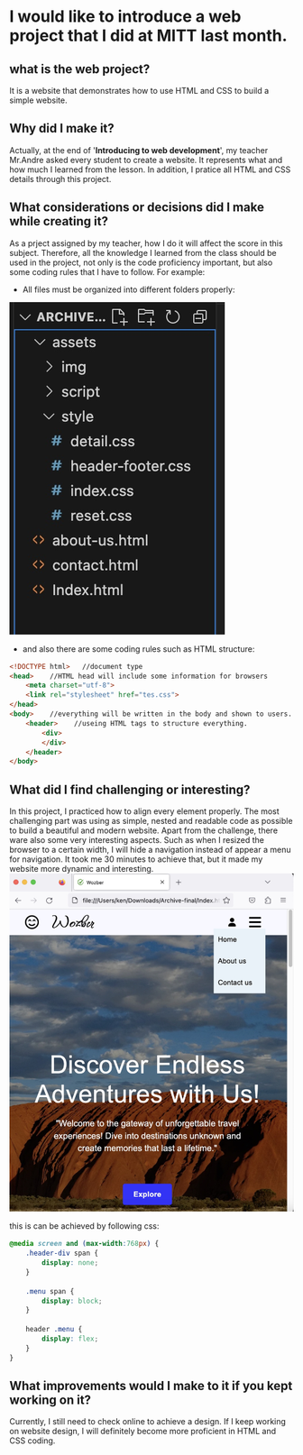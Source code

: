 # I would like to introduce a web project that I did at MITT last month.
## what is the web project?
It is a website that demonstrates how to use HTML and CSS to build a simple website. 
## Why did I make it? 
Actually, at the end of '**Introducing to web development**', my teacher Mr.Andre asked every student to create a website. It represents what and how much I learned from the lesson. In addition, I pratice all HTML and CSS details through this project.
## What considerations or decisions did I make while creating it?
As a prject assigned by my teacher, how I do it will affect the score in this subject. Therefore, all the knowledge I learned from the class should be used in the project, not only is the code proficiency important, but also some coding rules that I have to follow. For example:
- All files must be organized into different folders properly:
  
![Example Image](GithubImages/folder.jpeg) 
- and also there are some coding rules such as HTML structure:
```HTML
<!DOCTYPE html>   //document type
<head>    //HTML head will include some information for browsers
    <meta charset="utf-8">
    <link rel="stylesheet" href="tes.css">
</head>
<body>    //everything will be written in the body and shown to users.
    <header>    //useing HTML tags to structure everything.
        <div>
        </div>
    </header>
</body>
```
## What did I find challenging or interesting?
In this project, I practiced how to align every element properly. The most challenging part was using as simple, nested and readable code as possible to build a beautiful and modern website. Apart from the challenge, there ware also some very interesting aspects. Such as when I resized the browser to a certain width, I will hide a navigation instead of appear a menu for navigation. It took me 30 minutes to achieve that, but it made my website more dynamic and interesting.
![Example Image](GithubImages/dropdownMenuNavigation.jpeg) 

this is can be achieved by following css:
```CSS
@media screen and (max-width:768px) {
    .header-div span {
        display: none;
    }

    .menu span {
        display: block;
    }

    header .menu {
        display: flex;
    }
}
```

## What improvements would I make to it if you kept working on it? 
Currently, I still need to check online to achieve a design. If I keep working on website design, I will definitely become more proficient in HTML and CSS coding. 
